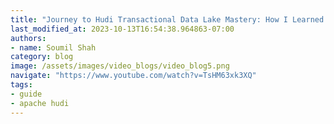 ```yaml
---
title: "Journey to Hudi Transactional Data Lake Mastery: How I Learned and Succeeded"
last_modified_at: 2023-10-13T16:54:38.964863-07:00
authors:
- name: Soumil Shah
category: blog
image: /assets/images/video_blogs/video_blog5.png
navigate: "https://www.youtube.com/watch?v=TsHM63xk3XQ"
tags:
- guide
- apache hudi
---
```

